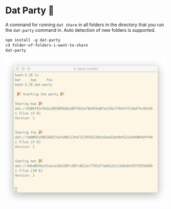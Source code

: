 # Dat Party 🎉
A command for running `dat share` in all folders in the directory that you run the `dat-party` command in. Auto detection of new folders is supported.

```
npm install -g dat-party
cd folder-of-folders-i-want-to-share
dat-party
```

![Screenshot](screenshot.png)

